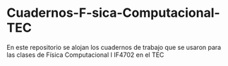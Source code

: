 # Cuadernos-F-sica-Computacional-TEC
En este repositorio se alojan los cuadernos de trabajo que se usaron para las clases de Física Computacional I IF4702 en el TEC
